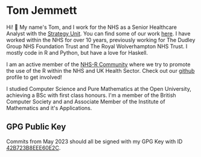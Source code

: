 # Tom Jemmett

Hi! 👋 My name's Tom, and I work for the NHS as a Senior Healthcare Analyst with the [Strategy Unit](https://www.strategyunitwm.nhs.uk/). You can find some of our work [here](https://github.com/The-Strategy-Unit). I have worked within the NHS for over 10 years, previously working for The Dudley Group NHS Foundation Trust and The Royal Wolverhampton NHS Trust. I mostly code in R and Python, but have a love for Haskell.

I am an active member of the [NHS-R Community](https://nhsrcommunity.com/) where we try to promote the use of the R within the NHS and UK Health Sector. Check out our [github](https://github.com/nhs-r-community) profile to get involved!

I studied Computer Science and Pure Mathematics at the Open University, achieving a BSc with first class honours. I'm a member of the British Computer Society and and Associate Member of the Institute of Mathematics and it's Applications.

## GPG Public Key

Commits from May 2023 should all be signed with my GPG Key with ID [42B723B8EEE60E2C](http://keyserver.ubuntu.com/pks/lookup?search=42B723B8EEE60E2C&fingerprint=on&op=index).
